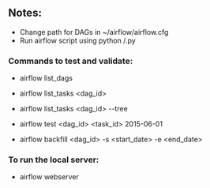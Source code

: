 ## Notes: 

- Change path for DAGs in ~/airflow/airflow.cfg
- Run airflow script using python <whatever-path>/<filename>.py

### Commands to test and validate:

- airflow list_dags
- airflow list_tasks <dag_id>
- airflow list_tasks <dag_id> --tree

- airflow test <dag_id> <task_id> 2015-06-01

- airflow backfill <dag_id> -s <start_date> -e <end_date>

### To run the local server:

- airflow webserver

